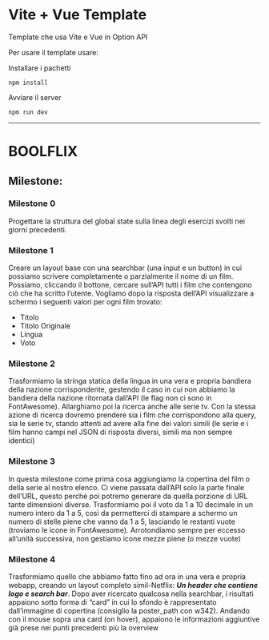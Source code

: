 # Vite + Vue Template 

Template che usa Vite e Vue in Option API

Per usare il template usare:

Installare i pachetti
    
    npm install

Avviare il server

    npm run dev

---

# BOOLFLIX
## Milestone:
### Milestone 0
Progettare la struttura del global state sulla linea degli esercizi svolti nei giorni precedenti.
### Milestone 1
Creare un layout base con una searchbar (una input e un button) in cui possiamo scrivere completamente o parzialmente il nome di un film.
Possiamo, cliccando il  bottone, cercare sull’API tutti i film che contengono ciò che ha scritto l’utente.
Vogliamo dopo la risposta dell’API visualizzare a schermo i seguenti valori per ogni film trovato: 
- Titolo
- Titolo Originale
- Lingua
- Voto
### Milestone 2
Trasformiamo la stringa statica della lingua in una vera e propria bandiera della nazione corrispondente, gestendo il caso in cui non abbiamo la bandiera della nazione ritornata dall’API (le flag non ci sono in FontAwesome).
Allarghiamo poi la ricerca anche alle serie tv. Con la stessa azione di ricerca dovremo prendere sia i film che corrispondono alla query, sia le serie tv, stando attenti ad avere alla fine dei valori simili (le serie e i film hanno campi nel JSON di risposta diversi, simili ma non sempre identici)

### Milestone 3
In questa milestone come prima cosa aggiungiamo la copertina del film o della serie al nostro elenco.
Ci viene passata dall’API solo la parte finale dell’URL, questo perché poi potremo generare da quella porzione di URL tante dimensioni diverse. 
Trasformiamo poi il voto da 1 a 10 decimale in un numero intero da 1 a 5, così da permetterci di stampare a schermo un numero di stelle piene che vanno da 1 a 5, lasciando le restanti vuote (troviamo le icone in FontAwesome).
Arrotondiamo sempre per eccesso all’unità successiva, non gestiamo icone mezze piene (o mezze vuote)

### Milestone 4
Trasformiamo quello che abbiamo fatto fino ad ora in una vera e propria webapp, creando un layout completo simil-Netflix: ***Un header che contiene logo e search bar***.
Dopo aver ricercato qualcosa nella searchbar, i risultati appaiono sotto forma di “card” in cui lo sfondo è rappresentato dall’immagine di copertina (consiglio la poster_path con w342).
Andando con il mouse sopra una card (on hover), appaiono le informazioni aggiuntive già prese nei punti precedenti più la overview
